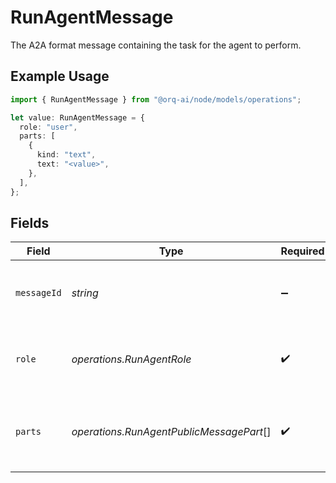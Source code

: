 # RunAgentMessage

The A2A format message containing the task for the agent to perform.

## Example Usage

```typescript
import { RunAgentMessage } from "@orq-ai/node/models/operations";

let value: RunAgentMessage = {
  role: "user",
  parts: [
    {
      kind: "text",
      text: "<value>",
    },
  ],
};
```

## Fields

| Field                                                 | Type                                                  | Required                                              | Description                                           |
| ----------------------------------------------------- | ----------------------------------------------------- | ----------------------------------------------------- | ----------------------------------------------------- |
| `messageId`                                           | *string*                                              | :heavy_minus_sign:                                    | Optional A2A message ID in ULID format                |
| `role`                                                | *operations.RunAgentRole*                             | :heavy_check_mark:                                    | Message role (user or tool for continuing executions) |
| `parts`                                               | *operations.RunAgentPublicMessagePart*[]              | :heavy_check_mark:                                    | A2A message parts (text, file, or tool_result only)   |